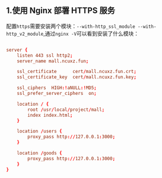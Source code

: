 ## 1.使用 Nginx 部署 HTTPS 服务

配置`https`需要安装两个模块：`--with-http_ssl_module --with-http_v2_module`,通过`nginx -V`可以看到安装了什么模块：

<img :src="$withBase('/assets/https-ssl.png')">

```conf
server {
    listen 443 ssl http2;
    server_name mall.ncuxz.fun;

    ssl_certificate      cert/mall.ncuxz.fun.crt;
    ssl_certificate_key  cert/mall.ncuxz.fun.key;

    ssl_ciphers  HIGH:!aNULL:!MD5;
    ssl_prefer_server_ciphers  on;

    location / {
        root /usr/local/project/mall;
        index index.html;
    }

    location /users {
        proxy_pass http://127.0.0.1:3000;
    }

    location /goods {
        proxy_pass http://127.0.0.1:3000;
    }
}
```

